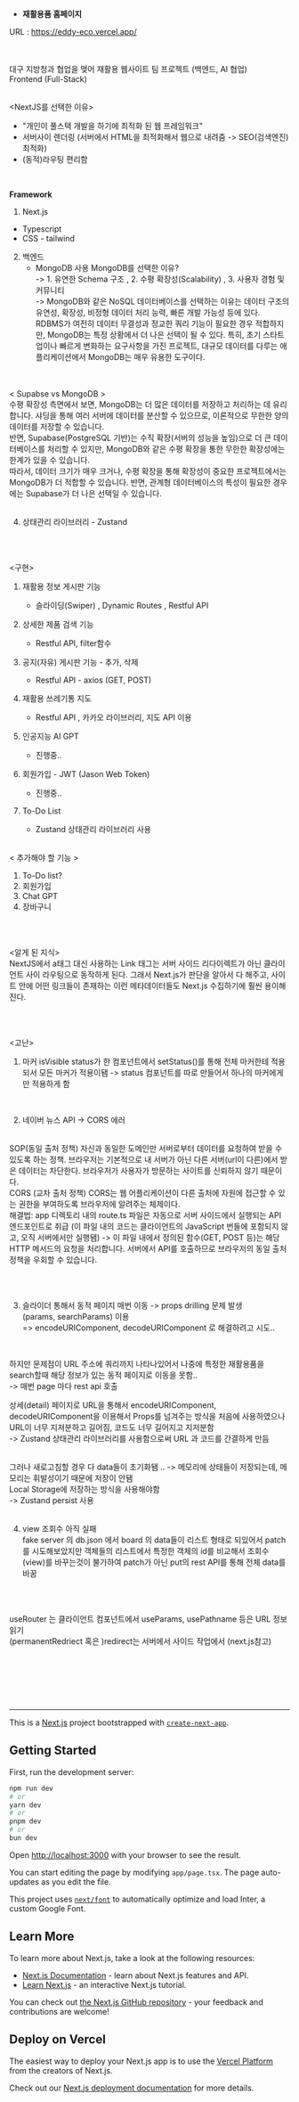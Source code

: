 - **재활용품 홈페이지**  <br/>

URL : https://eddy-eco.vercel.app/

<br/><br/>
대구 지방청과 협업을 맺어 재활용 웹사이트 팀 프로젝트 (백엔드, AI 협업)
<br/>
Frontend (Full-Stack)
<br/>
<br/>

<NextJS를 선택한 이유> <br/>
- "개인이 풀스택 개발을 하기에 최적화 된 웹 프레임워크"
- 서버사이 렌더링 (서버에서 HTML을 최적화해서 웹으로 내려줌 -> SEO(검색엔진) 최적화)
- (동적)라우팅 편리함


<br/>

**Framework** <br/>
1) Next.js <br/>
- Typescript <br/>
- CSS - tailwind <br/>

2) 백엔드
   - MongoDB 사용
   MongoDB를 선택한 이유?<br/>
   -> 1. 유연한 Schema 구조 , 2. 수평 확장성(Scalability) , 3. 사용자 경험 및 커뮤니티 <br/>
   -> MongoDB와 같은 NoSQL 데이터베이스를 선택하는 이유는 데이터 구조의 유연성, 확장성, 비정형 데이터 처리 능력, 빠른 개발 가능성 등에 있다. RDBMS가 여전히 데이터 무결성과 정교한 쿼리 기능이 필요한 경우 적합하지만, MongoDB는 특정 상황에서 더 나은 선택이 될 수 있다. 특히, 초기 스타트업이나 빠르게 변화하는 요구사항을 가진 프로젝트, 대규모 데이터를 다루는 애플리케이션에서 MongoDB는 매우 유용한 도구이다.

 <br/><br/>
< Supabse vs MongoDB > <br/>
 수평 확장성 측면에서 보면, MongoDB는 더 많은 데이터를 저장하고 처리하는 데 유리합니다. 샤딩을 통해 여러 서버에 데이터를 분산할 수 있으므로, 이론적으로 무한한 양의 데이터를 저장할 수 있습니다.<br/>
반면, Supabase(PostgreSQL 기반)는 수직 확장(서버의 성능을 높임)으로 더 큰 데이터베이스를 처리할 수 있지만, MongoDB와 같은 수평 확장을 통한 무한한 확장성에는 한계가 있을 수 있습니다.<br/>
따라서, 데이터 크기가 매우 크거나, 수평 확장을 통해 확장성이 중요한 프로젝트에서는 MongoDB가 더 적합할 수 있습니다. 반면, 관계형 데이터베이스의 특성이 필요한 경우에는 Supabase가 더 나은 선택일 수 있습니다.
<br/><br/>

4) 상태관리 라이브러리 - Zustand

<br/><br/>

<구현>

1) 재활용 정보 게시판 기능
   - 슬라이딩(Swiper) , Dynamic Routes , Restful API
  
2) 상세한 제품 검색 기능
   - Restful API, filter함수

4) 공지(자유) 게시판 기능 - 추가, 삭제
   - Restful API - axios (GET, POST)

5) 재활용 쓰레기통 지도
   - Restful API , 카카오 라이브러리, 지도 API 이용
     
6) 인공지능 AI GPT
   - 진행중..

7) 회원가입 - JWT (Jason Web Token)
   - 진행중..
  
8) To-Do List
   - Zustand 상태관리 라이브러리 사용
<br/><br/>

< 추가해야 할 기능 >
1) To-Do list?
2) 회원가입
3) Chat GPT
4) 장바구니


<br/><br/>


<알게 된 지식> <br/>
NextJS에서 a태그 대신 사용하는 Link 태그는 서버 사이드 리다이렉트가 아닌 클라이언트 사이 라우팅으로 동작하게 된다.
그래서 Next.js가 판단을 알아서 다 해주고, 사이트 안에 어떤 링크들이 존재하는 이런 메타데이터들도 Next.js 수집하기에 훨씬 용이해진다.





<br/><br/>


<고난>
<br/>

1. 마커 isVisible  status가 한 컴포넌트에서 setStatus()를 통해 전체 마커한테 적용되서 
모든 마커가 적용이됌
-> status 컴포넌트를 따로 만들어서 하나의 마커에게만 적용하게 함
   
<br/>

2. 네이버 뉴스 API -> CORS 에러

<br/>
SOP(동일 출처 정책)
자신과 동일한 도메인만 서버로부터 데이터를 요청하여 받을 수 있도록 하는 정책.
브라우저는 기본적으로 내 서버가 아닌 다른 서버(url이 다른)에서 받은 데이터는 차단한다. 브라우저가 사용자가 방문하는 사이트를 신뢰하지 않기 때문이다.
<br/>
CORS (교차 출처 정책)
CORS는 웹 어플리케이션이 다른 출처에 자원에 접근할 수 있는 권한을 부여하도록 브라우저에 알려주는 체제이다.

<br/>
해결법:
app 디렉토리 내의 route.ts 파일은 자동으로 서버 사이드에서 실행되는 API 엔드포인트로 취급 (이 파일 내의 코드는 클라이언트의 JavaScript 번들에 포함되지 않고, 오직 서버에서만 실행됌)
-> 이 파일 내에서 정의된 함수(GET, POST 등)는 해당 HTTP 메서드의 요청을 처리합니다. 서버에서 API를 호출하므로 브라우저의 동일 출처 정책을 우회할 수 있습니다.
 
<br/><br/>

3. 슬라이더 통해서 동적 페이지 매번 이동 -> props drilling 문제 발생
   <br/>
   (params, searchParams) 이용
     <br/>
=> encodeURIComponent, decodeURIComponent 로 해결하려고 시도..
  <br/>

하지만 문제점이 URL 주소에 쿼리까지 나타나있어서 나중에 특정한 재활용품을 search할때 해당 정보가 있는 동적 페이지로 이동을 못함..
  <br/>
-> 매번 page 마다 rest api 호출
  <br/>

  상세(detail) 페이지로 URL을 통해서 encodeURIComponent, decodeURIComponent을 이용해서 Props를 넘겨주는 방식을 처음에 사용하였으나 URL이 너무 지져분하고 길어짐, 코드도 너무 길어지고 지저분함
  <br/> 
  -> Zustand 상태관리 라이브러리를 사용함으로써 URL 과 코드를 간결하게 만듬

<br/>
그러나 새로고침할 경우 다 data들이 초기화됌 .. -> 메모리에 상태들이 저장되는데, 메모리는 휘발성이기 때문에 저장이 안됌<br/>
Local Storage에 저장하는 방식을 사용해야함
<br/>
-> Zustand persist 사용
<br/><br/>
  
4. view 조회수 아직 실패   <br/>
fake server 의 db.json 에서 board 의 data들이 리스트 형태로 되있어서 patch를 시도해보았지만 객체들의 리스트에서 특정한 객체의 id를 비교해서 조회수(view)를 바꾸는것이 불가하여
patch가 아닌 put의 rest API를 통해 전체 data를 바꿈


<br/><br/>

useRouter 는 클라이언트 컴포넌트에서   useParams, usePathname 등은  URL 정보 읽기 <br/>
(permanentRedriect 혹은 )redirect는 서버에서 사이드 작업에서    (next.js참고)




















<br/><br/><br/><br/><br/>
***

This is a [Next.js](https://nextjs.org/) project bootstrapped with [`create-next-app`](https://github.com/vercel/next.js/tree/canary/packages/create-next-app).

## Getting Started

First, run the development server:

```bash
npm run dev
# or
yarn dev
# or
pnpm dev
# or
bun dev
```

Open [http://localhost:3000](http://localhost:3000) with your browser to see the result.

You can start editing the page by modifying `app/page.tsx`. The page auto-updates as you edit the file.

This project uses [`next/font`](https://nextjs.org/docs/basic-features/font-optimization) to automatically optimize and load Inter, a custom Google Font.

## Learn More

To learn more about Next.js, take a look at the following resources:

- [Next.js Documentation](https://nextjs.org/docs) - learn about Next.js features and API.
- [Learn Next.js](https://nextjs.org/learn) - an interactive Next.js tutorial.

You can check out [the Next.js GitHub repository](https://github.com/vercel/next.js/) - your feedback and contributions are welcome!

## Deploy on Vercel

The easiest way to deploy your Next.js app is to use the [Vercel Platform](https://vercel.com/new?utm_medium=default-template&filter=next.js&utm_source=create-next-app&utm_campaign=create-next-app-readme) from the creators of Next.js.

Check out our [Next.js deployment documentation](https://nextjs.org/docs/deployment) for more details.
